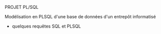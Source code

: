PROJET PL/SQL

Modélisation en PLSQL d'une base de données d'un entrepôt informatisé
+ quelques requêtes SQL et PLSQL